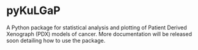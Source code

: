 # pyKuLGaP

A Python package for statistical analysis and plotting of Patient Derived Xenograph (PDX) models of cancer. 
More documentation will be released soon detailing how to use the package.